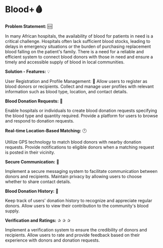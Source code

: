 # Blood+🩸 

**Problem Statement:** 🆘

In many African hospitals, the availability of blood for patients in need is a critical challenge. Hospitals often lack sufficient blood stocks, leading to delays in emergency situations or the burden of purchasing replacement blood falling on the patient's family. There is a need for a reliable and efficient system to connect blood donors with those in need and ensure a timely and accessible supply of blood in local communities.

**Solution - Features:** 💡

User Registration and Profile Management: 👤
Allow users to register as blood donors or recipients.
Collect and manage user profiles with relevant information such as blood type, location, and contact details.

**Blood Donation Requests:** 🤲

Enable hospitals or individuals to create blood donation requests specifying the blood type and quantity required.
Provide a platform for users to browse and respond to donation requests.

**Real-time Location-Based Matching:** 🕛

Utilize GPS technology to match blood donors with nearby donation requests.
Provide notifications to eligible donors when a matching request is posted in their vicinity.

**Secure Communication:** 🔐

Implement a secure messaging system to facilitate communication between donors and recipients.
Maintain privacy by allowing users to choose whether to share contact details.

**Blood Donation History:** 📜

Keep track of users' donation history to recognize and appreciate regular donors.
Allow users to view their contribution to the community's blood supply.

**Verification and Ratings:** ✰ ✰ ✰

Implement a verification system to ensure the credibility of donors and recipients.
Allow users to rate and provide feedback based on their experience with donors and donation requests.
